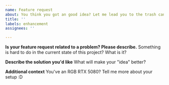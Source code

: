 ```yaml
---
name: Feature request
about: You think you got an good idea? Let me lead you to the trash can...
title: ''
labels: enhancement
assignees: ''

---
```


**Is your feature request related to a problem? Please describe.**
Something is hard to do in the current state of this project? What is it?

**Describe the solution you'd like**
What will make your "idea" better?

**Additional context**
You've an RGB RTX 5080? Tell me more about your setup :D
